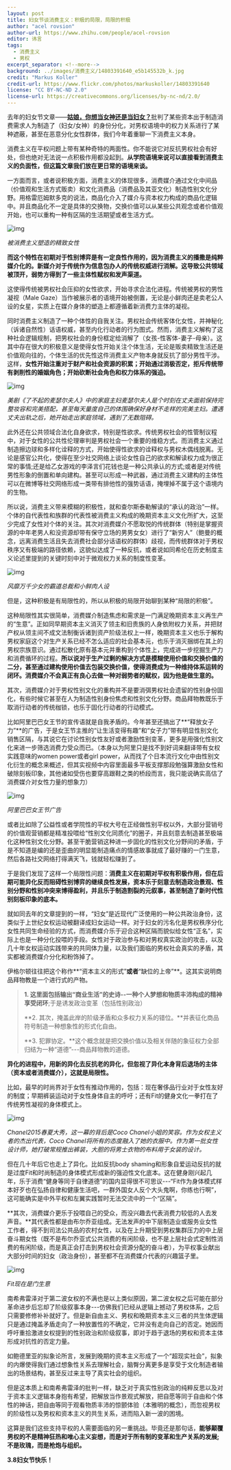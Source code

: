 ```yaml
---
layout: post
title: 妇女节谈消费主义：积极的局限，局限的积极
author: "acel rovsion"
author-url: https://www.zhihu.com/people/acel-rovsion
editor: 讳言
tags:
  - 消费主义
  - 男权
excerpt_separator: <!--more-->
background: ../images/消费主义/14803391640_e5b145532b_k.jpg
credit: "Markus Koller"
credit-url: https://www.flickr.com/photos/markuskoller/14803391640
license: "CC BY-NC-ND 2.0"
license-url: https://creativecommons.org/licenses/by-nc-nd/2.0/
---
```


去年的妇女节文章——[**姑娘，你想当女神还是当妇女？**](http://mp.weixin.qq.com/s?__biz=MzIzNTU3MDI5Mw==&mid=2247484909&idx=1&sn=8526d847827b9639c3ef5d398b96ad3b&scene=21#wechat_redirect)批判了某些资本出于制造消费需求人为制造了（妇女/女神）的身份分化，对男权语境中的权力关系进行了某种遮蔽，甚至在恶意分化女性群体，我们今年着重聊一下消费主义本身。

<!--more-->

消费主义在平权问题上带有某种奇特的两面性。你不能说它对反抗男权社会有好处，但也绝对无法说一点积极作用都没起到。**从学院语境来说可以直接看到消费主义的负面性，但这篇文章我们放在更日常的语境来谈。**

一方面而言，或者说积极方面，消费主义的体现很多，消费媒介通过文化中间品（价值观和生活方式贩卖）和文化消费品（消费品及其亚文化）制造性别文化分野。用格雷厄姆默多克的说法，商品化介入了媒介与资本权力构成的商品化逻辑中。并且商品化不一定是具体的交换物，交换价值可以从某些公共观念或者价值观开始，也可以重构一种有区隔的生活期望或者生活方式。

<img class="img-fluid" src="../images/消费主义/v2-50036e2c3100b7edf9018b98c1d34510_r.jpg" alt="img">

*被消费主义塑造的精致女性*

**而这个特性在初期对于性别博弈是有一定良性作用的，因为消费主义的播撒是纯粹媒介化的。新媒介对于传统作为信息包办人的传统权威进行消解。这导致公共领域被顶开，弱势方得到了一些主体性赋权和发声渠道。**

这使得传统被男权社会压抑的女性欲求，开始寻求合法化进程。传统被男权的男性凝视（Male Gaze）当作被展示者的语境开始被倒置，无论是小鲜肉还是卖老公人设的女星，实质上在媒介身体的塑造上都遵循着新消费力主体的凝视。

同时消费主义制造了一种个体性的自我关注。男权社会传统客体化女性，并神秘化（诉诸自然性）话语权威，甚至内化行动者的行为图式。然而，消费主义解构了这种社会逻辑规制，把男权社会的身份框定给消解了（女孩-性客体-妻子-母亲）。这其中存在很大的积极意义是使得女性开始关注个体生活，无论是贩卖精致生活还是价值观向往的，个体生活的优先性这件消费主义产物本身就反抗了部分男性干涉。这样，**女性开始注重对于财产和社会资源的积累；开始通过消极否定，拒斥传统带有剥削性的婚姻角色；开始砍断社会角色和权力体系的强迫。**

<img class="img-fluid" src="../images/消费主义/v2-00e7d1cb6bcabb08582d30d696246ff3_hd.jpg" alt="img">

*美剧《了不起的麦瑟尔夫人》中的家庭主妇麦瑟尔夫人是个时刻在丈夫面前保持完整妆容和完美搭配，甚至每天量度自己的体围确保好身材不走样的完美主妇。遭遇丈夫出轨之后，她开始走出家庭领域，遇到了无数阻碍。*

此外还在公共领域合法化自身欲求，特别是性欲求。传统男权社会的性管制议程中，对于女性的公共性伦理审判是男权社会一个重要的维稳方式。而消费主义通过制造擦边球和多样化诠释的方式，开始使得性欲求的诠释权与男权木偶线脱离。无论是感官公共化，使得在至少社交网络上谈论女性自己的欲求和解读权力成为很正常的事情;还是给乙女游戏的李泽言们花钱也是一种公共承认的方式;或者是对传统男性形象的倒置和单向建构。甚至可以形成一种武器，通过消费主义建构的主体性可以在微博等社交网络形成一类带有排他性的强势话语，掩埋掉不属于这个语境内的生物。

所以说，消费主义带来模糊的积极性，就和查尔斯泰勒解读的“承认的政治”一样。个体的自代表性和族群的代表性被消费主义构成的晚期资本主义文化所扩大，这至少完成了女性对个体的关注。其次对消费媒介不愿取悦的传统群体（特别是掌握资源的中年老男人和没资源却带有保守立场的男男女女）进行了“新穷人”（鲍曼的概念，远离消费生活且失去消费社会部分话语权的群体）歧视，而传统群体对于男权秩序又有极端的路径依赖，这貌似达成了一种反抗，或者说如同希伦在历史制度主义论述里提到的关键时刻中对于微观权力关系的制度性变革。

<img class="img-fluid" src="../images/消费主义/v2-c6976b9742bbd63cd1426a34d5e44899_hd.jpg" alt="img">

*风靡万千少女的霸道总裁和小鲜肉人设*

但是，这种积极是有局限性的，所以从积极的局限开始聊到某种“局限的积极”。

这种局限性其实很简单，消费媒介制造焦虑和需求是一门满足晚期资本主义再生产的“生意”。正如同早期资本主义消灭了领主和旧贵族的人身依附权力关系，并把财产权从领主间不成文法制衡诉诸到资产阶级法权上一样，晚期资本主义也乐于解构男权家庭这个对生产关系已经不怎么适应的社会基本元，也乐于消灭捆绑在其上的男权宗族意识。通过松散化原有基本元并重构到个体性上，完成进一步挖掘生产力和消费循环的过程。**所以说对于生产过剩的解决方式是模糊使用价值和交换价值的二分，甚至通过建构使用价值去包装交换价值，使得消费成为一种维持体系运转的闭环。消费媒介不会真正有良心去做一种对弱势者的赋权，因为他是做生意的。**

其次，消费媒介对于男权性别文化的重构并不是要消弭男权社会遗留的性别身份固化，有些时候它甚至在人为制造性别身份焦虑和性别文化分野。商品拜物教既乐于取消行动者的传统枷锁，也乐于固化行动者的行动模式。

比如阿里巴巴女王节的宣传语就是自我矛盾的。今年甚至还搞出了**“释放女子力”**的广告，于是女王节主推的“让生活变得有趣”和“女子力”带有明显性别文化销售区隔，与其说它在讨论性别女性友好或者激励性别变革，更多是用强化性别文化来进一步筛选消费力受众而已。（本身以为阿里只是找不到好词来翻译带有女权实践意味的women
power或者girl power，从而找了个日本流行文化中由性别文化衍生的概念来概述，但其实视频中内容里面最多平板支撑那段勉强算激励女性和破除刻板印象，其他诸如受伤也要穿高跟鞋之类的桥段而言，我只能说确实高估了消费媒介对女性力量的想象力）

<img class="img-fluid" src="../images/消费主义/v2-7322113d24afaa3e65078d6d43b265e0_hd.jpg" alt="img">

*阿里巴巴女王节广告*

或者比如除了公益性或者学院性的平权大号在正经做性别平权以外，大部分营销号的价值观营销都是精准投喂给“性别文化同质化”的圈子，并且刻意去制造甚至极端化这种性别文化分野。甚至干脆营销这种进一步固化的性别文化分野间的矛盾，于是不知道是编的还是歪曲的明显能制造痛点的情感故事就成了最好赚的一门生意，然后各路社交网络打得满天飞，钱就轻松赚到了。

于是我们发现了这样一个局限性问题：**消费主义在初期对平权有积极作用，但在后期可能异化反而阻碍性别博弈的继续良性发展，资本乐于刻意去制造政治景观、性别分野和性别冲突来博得盈利，并且乐于制造割裂的元叙事，甚至制造了新时代性别刻板印象的底本。**

就如同去年的文章提到的一样，“妇女”是近现代广泛使用的一种公共政治身份，这类似于上世纪女权运动被翻译成妇女运动一样。对于妇女的污名化是男权秩序分化女性共同生命经验的方式，而消费媒介乐于迎合这种区隔而貌似给女性“正名”，实际上也是一种分化投喂的手段。女性对于政治参与和对男权真实政治的攻击，以及几十年女权运动实践带来的共同体力量，以及我们面临的男权社会真实的矛盾，其实都被消费媒介分化和粉饰掉了。

伊格尔顿往往把这个称作**“资本主义的形式”**或者**“缺位的上帝”**。这其实说明商品拜物教是一个进行式的产物。

> **1. 这里面包括输出“商业生活”的史诗--一种个人梦想和物质丰沛构成的精神享受闭环**;于是诱发政治变革（包括性别政治）
>
> **2. 其次，掩盖此岸的阶级矛盾和众多权力关系的错位。**并表征化商品符号制造一种想象性的形式化自由。
>
> **3. 犯罪协定。**这个概念就是把交换价值以及相关伴随的象征权力全部归结为一种“道德”---商品拜物教的道德。

**异化的进程中，用新的异化去反抗老的异化，但忽视了异化本身背后退场的主体（资本或者消费媒介），这就是局限性。**

比如，最早的时尚界对于女性有推动作用的，包括：现在奢侈品行业对于女性友好的制度；早期裤装运动对于女性身体自主的呼吁；还有Fit的健身文化一拳打在了传统男性凝视的身体模式上。

<img class="img-fluid" src="../images/消费主义/v2-4b254fb9eedbb982ca87dd9344177643_r.jpg" alt="img">

*Chanel2015春夏大秀，这一幕的背后是Coco Chanel小姐的笑容。作为女权主义者的杰出代表，Coco Chanel将所有的态度融入了她的衣服中。作为第一批女性设计师，她打破常规推出裤装，大胆的将男士衣物的布料用于女装的设计。*

但在几十年后它也走上了异化。比如反抗body
shaming和形象自爱运动反抗的就是过度Fit和时尚制造的身体模式形成新的强迫性文化底本。这在健身刚兴起几年，乐于消费“健身等同于自律道德”的国内显得很不可思议---“Fit作为身体模式样本好歹也在弘扬自律和健康生活吧，一群外国女人反个大头鬼啊，你练也行啊”，这可能确实是中外平权和左翼实践暂时无法交流中的一个“区隔”。

**其次，消费媒介更乐于投喂自己的受众，而没兴趣去代表消费力较低的人去发声音。**其代表性都是由布尔乔亚组成。无法发声的中下层制造业或服务业女性工作者，得不到司法公共品的农村女性，以及在上升期受到男权集群压力的中上层奋斗期女性（既不是布尔乔亚式公共消费的有闲阶级，也不是上层社会式定制性消费的有闲阶级，而是真正会打击到男权社会资源分配的奋斗者），为平权事业献出大部分时间的妇女（政治身份），甚至都不在消费媒介代表的兴趣篮子里。

<img class="img-fluid" src="../images/消费主义/v2-233fbabaaa415fe4de959694a8e5904d_r.jpg" alt="img">

*Fit现在是门生意*

南希弗雷泽对于第二波女权的不满也是以上类似原因，第二波女权之后可能在部分革命进步后忘却了阶级叙事本身---仿佛我们已经从逻辑上撼动了男权体系，之后只需要修修补补就好了。但是新自由主义、男权和晚期资本主义三者的共生体逻辑只是通过掩盖矛盾走向了一种放置性的不确定，它并没有走向自己的否定。她因而呼吁重拾激进女权提到的性别政治和阶级叙事，即对于趋于退场的男权和资本主体形成对抗性的否定力量。

如鲍德里亚的拟象论所言，发展到晚期的资本主义形成了一个“超现实社会”，拟象的内爆使得我们通过想象性关系去理解社会，脑臀分离更多是享受于文化制造者输出的场景结构，甚至反过来主导了真实社会的组织。

但是这本质上和南希弗雷泽的批判一样，缺乏对于真实性别政治的纯粹反思以及对于资本主义逻辑本身抱有希望，把解放当作景观式解放，把自愿等同于自由和个体性的神话，把自由等同于观看物质丰沛的惊颤体验（本雅明的概念），而忽视男权的阶级性以及男权和资本主义的共生关系，进而陷入新一波的困境。

这算是我们这些支持平权的人需要面临的另一重挑战。毕竟还是那句话，**能够颠覆男权的不是精神狂热和唯心主义妄想，而是对于所有制的变革和生产关系的发展;不是玫瑰，而是枪炮与组织。**

**3.8妇女节快乐！**